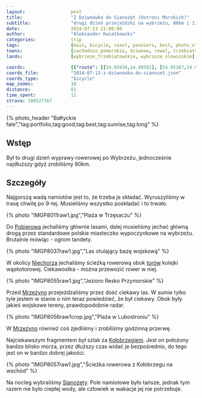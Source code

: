 ```yaml
---
layout:                 post
title:                  "Z Dziwnówka do Sianożęt (Ustroni Morskich)"
subtitle:               "drugi dzień przejażdzki na wybrzeżu, 80km i 11 godzin an rowerze"
date:                   2014-07-13 21:00:00
author:                 "Aleksander Kwiatkowski"
categories:             trip
tags:                   [main, bicycle, coast, panniers, best, photo_of_the_year]
towns:                  [zachodnio_pomorskie, dziwnow, rewal, trzebiatow, kolobrzeg, ustronie_morskie]
lands:                  [wybrzeze_trzebiatowskie, wybrzeze_slowinskie]

coords:                 [{"route": [[54.03434,14.80592], [54.05167,14.92986], [54.06044,14.93038], [54.09529,15.08127], [54.10002,15.17002], [54.14378,15.28932], [54.16419,15.47729], [54.17554,15.55969], [54.21039,15.72517]], "type": "bicycle"}]
coords_file:            "2014-07-13-z-dziwnowka-do-sianozet.json"
coords_type:            "bicycle"
map_zooms:              10
distance:               81
time_spent:             11
strava: 166527367
---
```


[vimeo-1]:               https://vimeo.com/103796121
[vimeo-2]:               https://vimeo.com/103808770


[kolej]:                 http://www.kolej.rewal.pl/index.php?option=com_content&view=article&id=37&Itemid=192
[wiki-pobierowo]:        https://pl.wikipedia.org/wiki/Pobierowo
[wiki-niechorze]:        https://pl.wikipedia.org/wiki/Niechorze
[wiki-mrzezyno]:         https://pl.wikipedia.org/wiki/Mrze%C5%BCyno
[wiki-kolobrzeg]:        https://pl.wikipedia.org/wiki/Ko%C5%82obrzeg
[wiki-sianozety]:        https://pl.wikipedia.org/wiki/Siano%C5%BC%C4%99ty

{% photo_header "Bałtyckie fale","tag:portfolio,tag:good,tag:best,tag:sunrise,tag:long" %}

Wstęp
-----

Był to drugi dzień wyprawy rowerowej po Wybrzeżu, jednocześnie najdłuższy gdyż
zrobiliśmy 80km.

Szczegóły
---------

Najgorszą wadą namiotów jest to, że trzeba je składać. Wyruszyliśmy w trasę chwilę
po 9-tej. Musieliśmy wszystko poskładać i to trwało.

{% photo "IMGP8011raw1.jpg","Plaża w Trzęsaczu" %}

Do [Pobierowa][wiki-pobierowo] jechaliśmy głównie lasami, dalej musieliśmy jechać
główną drogą przez standardowe polskie miasteczko wypoczynkowe na wybrzeżu.
Brutalnie mówiąc - ogrom tandety.

{% photo "IMGP8037raw1.jpg","Las otulający bazę wojskową" %}

W okolicy [Niechorza][wiki-niechorze] jechaliśmy ścieżką rowerową obok [torów][kolej]
kolejki wąskotorowej. Ciekawostka - można przewozić rower w niej.

{% photo "IMGP8055raw1.jpg","Jezioro Resko Przymorskie" %}

Przed [Mrzeżyno][wiki-mrzezyno] przejeżdzaliśmy przez dość ciekawy las. W sumie
tylko tyle jestem w stanie o nim teraz powiedzieć, że był ciekawy. Obok
były jakieś wojskowe tereny, prawdopodobnie radar.

{% photo "IMGP8056raw1crop.jpg","Plaża w Lubostroniu" %}

W [Mrzeżyno][wiki-mrzezyno] również coś zjedliśmy i zrobiliśmy godzinną przerwę.

Najciekawszym fragmentem był szlak za [Kołobrzegiem][wiki-kolobrzeg]. Jest on
położony bardzo blisko morza, przez dłuższy czas widać je bezpośrednio, do tego
jest on w bardzo dobrej jakości.

{% photo "IMGP8057raw1.jpg","Ścieżka rowerowa z Kołobrzegu na wschód" %}

Na nocleg wybraliśmy [Sianożęty][wiki-sianozety]. Pole namiotowe było tańsze,
jednak tym razem nie było ciepłej wody, ale człowiek w wakacje jej nie potrzebuje.
